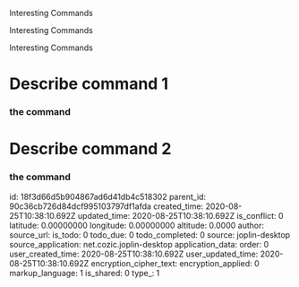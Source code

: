 Interesting Commands

Interesting Commands

Interesting Commands

# Describe command 1
### the command

# Describe command 2
### the command

id: 18f3d66d5b904867ad6d41db4c518302
parent_id: 90c36cb726d84dcf995103797df1afda
created_time: 2020-08-25T10:38:10.692Z
updated_time: 2020-08-25T10:38:10.692Z
is_conflict: 0
latitude: 0.00000000
longitude: 0.00000000
altitude: 0.0000
author: 
source_url: 
is_todo: 0
todo_due: 0
todo_completed: 0
source: joplin-desktop
source_application: net.cozic.joplin-desktop
application_data: 
order: 0
user_created_time: 2020-08-25T10:38:10.692Z
user_updated_time: 2020-08-25T10:38:10.692Z
encryption_cipher_text: 
encryption_applied: 0
markup_language: 1
is_shared: 0
type_: 1